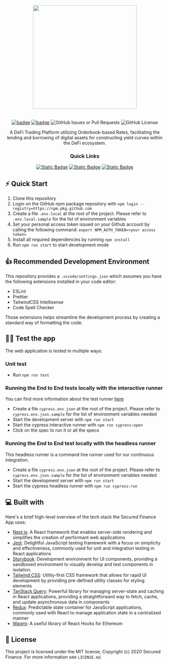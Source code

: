 <div align="center">

<img src="https://assets-global.website-files.com/64083b97a8837a1e7f5a3a33/64083b97a8837a05b25a3a57_logo.svg" width="328" style="margin-bottom: 20px"/>

[![badge](https://img.shields.io/badge/submit%20for-HackFS-blue)](https://hack.ethglobal.co/showcase/secured-finance-recTkx6c1RDoLeaQm) [![badge](https://img.shields.io/badge/submit%20for-ETHOnline-ffe4b4)](https://hack.ethglobal.co/showcase/secured-finance-recJiyE8KWrV5VyHi) ![GitHub Issues or Pull Requests](https://img.shields.io/github/issues/Secured-Finance/secured-finance-app) ![GitHub License](https://img.shields.io/github/license/Secured-Finance/secured-finance-app)

A DeFi Trading Platform utilizing Orderbook-based Rates, facilitating the lending and borrowing of digital assets for constructing yield curves within the DeFi ecosystem.

### Quick Links
[![Static Badge](https://img.shields.io/badge/Homepage-5162FF?style=for-the-badge)](https://secured.finance)
[![Static Badge](https://img.shields.io/badge/Trading_Platform-white?style=for-the-badge)](https://app.secured.finance)
[![Static Badge](https://img.shields.io/badge/Docs-11CABE?style=for-the-badge)](https://docs.secured.finance/)

</div>

## ⚡️ Quick Start

1. Clone this repository
2. Login on the GitHub npm package repository with `npm login --registry=https://npm.pkg.github.com`
3. Create a file `.env.local` at the root of the project. Please refer to `.env.local.sample` for the list of environment variables
4. Set your personal access token issued on your Github account by calling the following command: `export NPM_AUTH_TOKEN=<your access token>`
5. Install all required dependencies by running `npm install`
6. Run `npm run start` to start development mode

## 👍 Recommended Development Environment
This repository provides a `.vscode/settings.json` which assumes you have the following extensions installed in your code editor:
- ESLint
- Prettier
- TailwindCSS Intellisense
- Code Spell Checker

Those extensions helps streamline the development process by creating a standard way of formatting the code.

## 👨‍💻 Test the app
The web application is tested in multiple ways:

### Unit test
- Run `npm run test`

### Running the End to End tests locally with the interactive runner
You can find more information about the test runner [here](https://docs.cypress.io/guides/core-concepts/test-runner#Clicking-on-Commands)
- Create a file `cypress.env.json` at the root of the project. Please refer to `cypress.env.json.sample` for the list of environment variables needed
- Start the development server with `npm run start`
- Start the cypress interactive runner with `npm run cypress:open`
- Click on the spec to run it or all the specs

### Running the End to End test locally with the headless runner
This headless runner is a command line runner used for our continuous integration.
- Create a file `cypress.env.json` at the root of the project. Please refer to `cypress.env.json.sample` for the list of environment variables needed
- Start the development server with `npm run start`
- Start the cypress headless runner with `npm run cypress:run`

## 💻 Built with

Here's a brief high-level overview of the tech stack the Secured Finance App uses:

- [Next.js](https://nextjs.org/): A React framework that enables server-side rendering and simplifies the creation of performant web applications
- [Jest](https://jestjs.io/): Delightful JavaScript testing framework with a focus on simplicity and effectiveness, commonly used for unit and integration testing in React applications
- [Storybook](https://storybook.js.org/): Development environment for UI components, providing a sandboxed environment to visually develop and test components in isolation.
- [Tailwind CSS](https://tailwindcss.com/): Utility-first CSS framework that allows for rapid UI development by providing pre-defined utility classes for styling elements
- [TanStack Query](https://tanstack.com/query/latest/docs/framework/react/overview): Powerful library for managing server-state and caching in React applications, providing a straightforward way to fetch, cache, and update asynchronous data in components
- [Redux](https://redux.js.org/): Predictable state container for JavaScript applications, commonly used with React to manage application state in a centralized manner
- [Wagmi](https://wagmi.sh/): A useful library of React Hooks for Ethereum

## 🔖️ License

This project is licensed under the MIT license, Copyright (c) 2020 Secured Finance. For more information see `LICENSE.md`.
